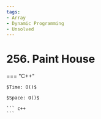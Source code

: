 ```yaml
---
tags:
- Array
- Dynamic Programming
- Unsolved
---
```



# 256. Paint House

=== "C++"

    $Time: O()$

    $Space: O()$

    ``` c++
    ```